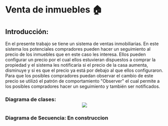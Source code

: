  # Venta de inmuebles 🏠
 
 ## Introducción:
 En el presente trabajo se tiene un sistema de ventas inmobiliarias. En este sistema los potenciales compradores pueden hacer un seguimiento al precio de los inmuebles que en este caso les interesa. Ellos pueden configurar un precio por el cual ellos estuvieran dispuestos a comprar la propiedad y el sistema les notificaría si el precio de la casa aumenta, disminuye y si es que el precio ya está por debajo al que ellos configuraron. Para que los posibles compradores puedan observar el cambio de este precio se utilizó el patrón de comportamiento "Observer" el cual permite a los posibles compradores hacer un seguimiento y también ser notificados.

 ### Diagrama de clases:<div style="text-align:center"><img src="https://github.com/DussanFreire/RealEstateSelling/blob/main/Imagenes/diag.%20clases%20%20inmuebles.png" /></div>
### Diagrama de Secuencia: En construccion 
